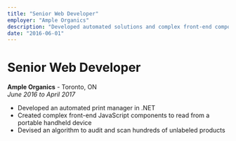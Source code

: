 ```yaml
---
title: "Senior Web Developer"
employer: "Ample Organics"
description: "Developed automated solutions and complex front-end components."
date: "2016-06-01"
---
```


# Senior Web Developer

**Ample Organics** - Toronto, ON  
_June 2016 to April 2017_

- Developed an automated print manager in .NET
- Created complex front-end JavaScript components to read from a portable handheld device
- Devised an algorithm to audit and scan hundreds of unlabeled products
